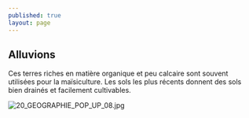 ```yaml
---
published: true
layout: page
---
```

## Alluvions

Ces terres riches en matière organique et peu calcaire sont souvent utilisées pour la maïsiculture. Les sols les plus récents donnent des sols bien drainés et facilement cultivables.

![20_GEOGRAPHIE_POP_UP_08.jpg]({{site.baseurl}}/data/images/24/geographie/20_GEOGRAPHIE_POP_UP_08.jpg)

